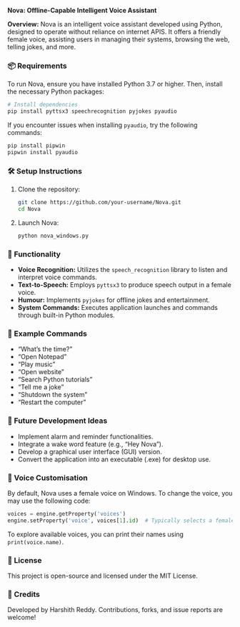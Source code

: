 **Nova: Offline-Capable Intelligent Voice Assistant**

**Overview:**
Nova is an intelligent voice assistant developed using Python, designed to operate without reliance on internet APIS. It offers a friendly female voice, assisting users in managing their systems, browsing the web, telling jokes, and more.

### 📦 Requirements
To run Nova, ensure you have installed Python 3.7 or higher. Then, install the necessary Python packages:

```bash
# Install dependencies
pip install pyttsx3 speechrecognition pyjokes pyaudio
```

If you encounter issues when installing `pyaudio`, try the following commands:

```bash
pip install pipwin
pipwin install pyaudio
```

### 🛠 Setup Instructions
1. Clone the repository:
   ```bash
   git clone https://github.com/your-username/Nova.git
   cd Nova
   ```
2. Launch Nova:
   ```bash
   python nova_windows.py
   ```

### 🔧 Functionality
- **Voice Recognition:** Utilizes the `speech_recognition` library to listen and interpret voice commands.
- **Text-to-Speech:** Employs `pyttsx3` to produce speech output in a female voice.
- **Humour:** Implements `pyjokes` for offline jokes and entertainment.
- **System Commands:** Executes application launches and commands through built-in Python modules.

### 🧠 Example Commands
- “What’s the time?”
- “Open Notepad”
- “Play music”
- “Open website”
- “Search Python tutorials”
- “Tell me a joke”
- “Shutdown the system”
- “Restart the computer”

### 🧩 Future Development Ideas
- Implement alarm and reminder functionalities.
- Integrate a wake word feature (e.g., “Hey Nova”).
- Develop a graphical user interface (GUI) version.
- Convert the application into an executable (.exe) for desktop use.

### 🤖 Voice Customisation
By default, Nova uses a female voice on Windows. To change the voice, you may use the following code:

```python
voices = engine.getProperty('voices')
engine.setProperty('voice', voices[1].id)  # Typically selects a female voice
```
To explore available voices, you can print their names using `print(voice.name)`.

### 📝 License
This project is open-source and licensed under the MIT License.

### 🙌 Credits
Developed by Harshith Reddy. Contributions, forks, and issue reports are welcome!




